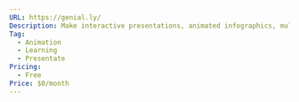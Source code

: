 ```yaml
---
URL: https://genial.ly/
Description: Make interactive presentations, animated infographics, multimedia e-learning materials, and other beautiful content for free in Genially.
Tag:
  - Animation
  - Learning
  - Presentate
Pricing:
  - Free
Price: $0/month
---
```


